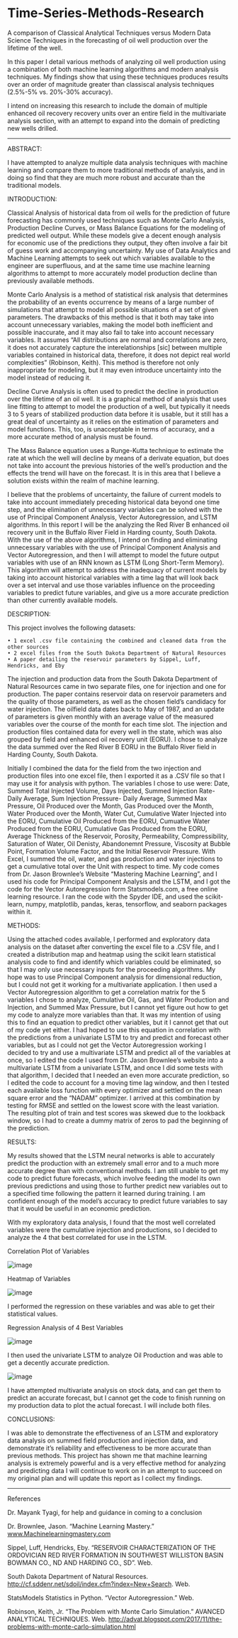 # Time-Series-Methods-Research
A comparison of Classical Analytical Techniques versus Modern Data Science Techniques in the forecasting of oil well production over the lifetime of the well. 

In this paper I detail various methods of analyzing oil well production using a combination of both machine learning algorithms and modern analysis techniques. My findings show that using these techniques produces results over an order of magnitude greater than classiscal analysis techniques (2.5%-5% vs. 20%-30% accuracy).

I intend on increasing this research to include the domain of multiple enhanced oil recovery recovery units over an entire field in the multivariate analysis section, with an attempt to expand into the domain of predicting new wells drilled.

---

ABSTRACT:

I have attempted to analyze multiple data analysis techniques with machine learning and compare them to more traditional methods of analysis, and in doing so find that they are much more robust and accurate than the traditional models.

INTRODUCTION:

Classical Analysis of historical data from oil wells for the prediction of future forecasting has commonly used techniques such as Monte Carlo Analysis, Production Decline Curves, or Mass Balance Equations for the modeling of predicted well output. While these models give a decent enough analysis for economic use of the predictions they output, they often involve a fair bit of guess work and accompanying uncertainty. My use of Data Analytics and Machine Learning attempts to seek out which variables available to the engineer are superfluous, and at the same time use machine learning algorithms to attempt to more accurately model production decline than previously available methods. 

Monte Carlo Analysis is a method of statistical risk analysis that determines the probability of an events occurrence by means of a large number of simulations that attempt to model all possible situations of a set of given parameters. The drawbacks of this method is that it both may take into account unnecessary variables, making the model both inefficient and possible inaccurate, and it may also fail to take into account necessary variables. It assumes “All distributions are normal and correlations are zero, it does not accurately capture the interelationships [sic] between multiple variables contained in historical data, therefore, it does not depict real world complexities” (Robinson, Keith). This method is therefore not only inappropriate for modeling,  but it may even introduce uncertainty into the model instead of reducing it. 

Decline Curve Analysis is often used to predict the decline in production over the lifetime of an oil well. It is a graphical method of analysis that uses line fitting to attempt to model the production of a well, but typically it needs 3 to 5 years of stabilized production data before it is usable, but it still has a great deal of uncertainty as it relies on the estimation of parameters and model functions. This, too, is unacceptable in terms of accuracy, and a more accurate method of analysis must be found.

  The Mass Balance equation uses a Runge-Kutta technique to estimate the rate at which the well will decline by means of a derivate equation, but does not take into account the previous histories of the well’s production and the effects the trend will have on the forecast. It is in this area that I believe a solution exists within the realm of machine learning.

  I believe that the problems of uncertainty, the failure of current models to take into account immediately preceding historical data beyond one time step, and the elimination of unnecessary variables can be solved with the use of Principal Component Analysis, Vector Autoregression, and LSTM algorithms. In this report I will be the analyzing the Red River B enhanced oil recovery unit in the Buffalo River Field in Harding county, South Dakota. With the use of the above algorithms, I intend on finding and eliminating unnecessary variables with the use of Principal Component Analysis and Vector Autoregression, and then I will attempt to model the future output variables with use of an RNN known as LSTM (Long Short-Term Memory). This algorithm will attempt to address the inadequacy of current models by taking into account historical variables with a time lag that will look back over a set interval and use those variables influence on the proceeding variables to predict future variables, and give us a more accurate prediction than other currently available models.

DESCRIPTION:

This project involves the following datasets:

    • 1 excel .csv file containing the combined and cleaned data from the other sources
    • 2 excel files from the South Dakota Department of Natural Resources
    • A paper detailing the reservoir parameters by Sippel, Luff, Hendricks, and Eby


  The injection and production data from the South Dakota Department of Natural Resources came in two separate files, one for injection and one for production. The paper contains reservoir data on reservoir parameters and the quality of those parameters, as well as the chosen field’s candidacy for water injection. The oilfield data dates back to May of 1987, and an update of parameters is given monthly with an average value of the measured variables over the course of the month for each time slot. The injection and production files contained data for every well in the state, which was also grouped by field and enhanced oil recovery unit (EORU). I chose to analyze the data summed over the Red River B EORU in the Buffalo River field in Harding County, South Dakota.
 
 Initially I combined the data for the field from the two injection and production files into one excel file, then I exported it as a .CSV file so that I may use it for analysis with python. The variables I chose to use were: Date, Summed Total Injected Volume, Days Injected, Summed Injection Rate- Daily Average, Sum Injection Pressure- Daily Average, Summed Max Pressure, Oil Produced over the Month, Gas Produced over the Month, Water Produced over the Month, Water Cut, Cumulative Water Injected into the EORU, Cumulative Oil Produced from the EORU, Cumuative Water Produced from the EORU, Cumulative Gas Produced from the EORU, Average Thickness of the Reservoir, Porosity, Permeability, Compressibility, Saturation of Water, Oil Denisty, Abandonemnt Pressure, Viscosity at Bubble Point, Formation Volume Factor, and the Initial Reservoir Pressure. With Excel, I summed the oil, water, and gas production and water injections to get a cumulative total over the Unit with respect to time. My code comes from Dr. Jason Brownlee’s Website “Mastering Machine Learning”, and I used his code for Principal Component Analysis and the LSTM, and I got the code for the Vector Autoregression form Statsmodels.com, a free online learning resource. I ran the code with the Spyder IDE, and used the scikit-learn, numpy, matplotlib, pandas, keras, tensorflow, and seaborn packages within it.

METHODS:

  Using the attached codes available, I performed and exploratory data analysis on the dataset after converting the excel file to a .CSV file, and I created a distribution map and heatmap using the scikit learn statistical analysis code to find and identify which variables could be eliminated, so that I may only use necessary inputs for the proceeding algorithms. My hope was to use Principal Component analysis for dimensional reduction, but I could not get it working for a multivariate application. I then used a Vector Autoregression algorithm to get a correlation matrix for the 5 variables I chose to analyze, Cumulative Oil, Gas, and Water Production and Injection, and Summed Max Pressure, but I cannot yet figure out how to get my code to analyze more variables than that. It was my intention of using this to find an equation to predict other variables, but it I cannot get that out of my code yet either. I had hoped to use this equation in correlation with the predictions from a univariate LSTM to try and predict and forecast other variables, but as I could not get the Vector Autoregression working I decided to try and use a multivariate LSTM and predict all of the variables at once, so I edited the code I used from Dr. Jason Brownlee’s website into a multivariate LSTM from a univariate LSTM, and once I did some tests with that algorithm, I decided that I needed an even more accurate prediction, so I edited the code to account for a moving time lag window, and then I tested each available loss function with every optimizer and settled on the mean square error and the “NADAM” optimizer. I arrived at this combination by testing for RMSE and settled on the lowest score with the least variation. The resulting plot of train and test scores was skewed due to the lookback window, so I had to create a dummy matrix of zeros to pad the beginning of the prediction.

RESULTS:
	
  My results showed that the LSTM neural networks is able to accurately predict the production with an extremely small error and to a much more accurate degree than with conventional methods. I am still unable to get my code to predict future forecasts, which involve feeding the model its own previous predictions and using those to further predict new variables out to a specified time following the pattern it learned during training. I am confident enough of the model’s accuracy to predict future variables to say that it would be useful in an economic prediction.

  With my exploratory data analysis, I found that the most well correlated variables were the cumulative injection and productions, so I decided to analyze the 4 that best correlated for use in the LSTM.

Correlation Plot of Variables

![image](https://user-images.githubusercontent.com/34105363/129983467-f84c04a9-e130-4e4f-9841-10135cadfb08.png)


Heatmap of Variables

![image](https://user-images.githubusercontent.com/34105363/129983509-233bcf8b-2ff9-4c30-bfad-456e4a0a7411.png)



I performed the regression on these variables and was able to get their statistical values. 

Regression Analysis of 4 Best Variables

![image](https://user-images.githubusercontent.com/34105363/129983524-1f01b889-da3c-430f-bd3f-3e2b90a35078.png)



I then used the univariate LSTM to analyze Oil Production and was able to get a decently accurate prediction. 

![image](https://user-images.githubusercontent.com/34105363/129983635-dd2f3c35-e3b6-4dfd-af92-07b689aee8a4.png)



I have attempted multivariate analysis on stock data, and can get them to predict an accurate forecast, but I cannot get the code to finish running on my production data to plot the actual forecast. I will include both files.


CONCLUSIONS:

  I was able to demonstrate the effectiveness of an LSTM and exploratory data analysis on summed field production and injection data, and demonstrate it’s reliability and effectiveness to be more accurate than previous methods. This project has shown me that machine learning analysis is extremely powerful and is a very effective method for analyzing and predicting data I will continue to work on in an attempt to succeed on my original plan and will update this report as I collect my findings. 



----
References

Dr. Mayank Tyagi, for help and guidance in coming to a conclusion

Dr. Brownlee, Jason. “Machine Learning Mastery.” www.Machinelearningmastery.com

Sippel, Luff, Hendricks, Eby. “RESERVOIR CHARACTERIZATION OF THE ORDOVICIAN RED RIVER FORMATION IN SOUTHWEST WILLISTON BASIN BOWMAN CO., ND AND HARDING CO., SD”. Web. 

South Dakota Department of Natural Resources. http://cf.sddenr.net/sdoil/index.cfm?index=New+Search. Web.

StatsModels Statistics in Python. “Vector Autoregression.” Web.

Robinson, Keith, Jr. “The Problem with Monte Carlo Simulation.” AVANCED ANALYTICAL TECHNIQUES. Web. http://advat.blogspot.com/2017/11/the-problems-with-monte-carlo-simulation.html
